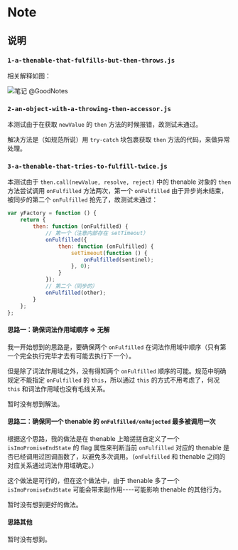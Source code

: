 # Note

## 说明

### `1-a-thenable-that-fulfills-but-then-throws.js`

相关解释如图：

![笔记 @GoodNotes](http://ohz4k75du.bkt.clouddn.com/markdown/1520169755407.png)

### `2-an-object-with-a-throwing-then-accessor.js`

本测试由于在获取 `newValue` 的 `then` 方法的时候报错，故测试未通过。

解决方法是（如规范所说）用 `try-catch` 块包裹获取 `then` 方法的代码，来做异常处理。

### `3-a-thenable-that-tries-to-fulfill-twice.js`

本测试由于 `then.call(newValue, resolve, reject)` 中的 thenable 对象的 `then` 方法尝试调用 `onFulfilled` 方法两次，第一个 `onFulfilled` 由于异步尚未结束，被同步的第二个 `onFulfilled` 抢先了，故测试未通过：

```javascript
var yFactory = function () {
    return {
        then: function (onFulfilled) {
            // 第一个（注意内部存在 setTimeout）
            onFulfilled({
                then: function (onFulfilled) {
                    setTimeout(function () {
                        onFulfilled(sentinel);
                    }, 0);
                }
            });
            // 第二个（同步的）
            onFulfilled(other);
        }
    };
};
```

#### 思路一：确保词法作用域顺序 => 无解

我一开始想到的思路是，要确保两个 `onFulfilled` 在词法作用域中顺序（只有第一个完全执行完毕才去有可能去执行下一个）。

但是除了词法作用域之外，没有得知两个 `onFulfilled` 顺序的可能。规范中明确规定不能指定 `onFulfilled` 的 `this`，所以通过 `this` 的方式不用考虑了，何况 `this` 和词法作用域也没有毛线关系。

暂时没有想到解法。

#### 思路二：确保同一个 thenable 的 `onFulfilled/onRejected` 最多被调用一次

根据这个思路，我的做法是在 thenable 上暗搓搓自定义了一个 `isImoPromiseEndState` 的 flag 属性来判断当前 `onFulfilled` 对应的 thenable 是否已经调用过回调函数了，以避免多次调用。（`onFulfilled` 和 thenable 之间的对应关系通过词法作用域确定。）

这个做法是可行的，但在这个做法中，由于 thenable 多了一个 `isImoPromiseEndState` 可能会带来副作用----可能影响 thenable 的其他行为。

暂时没有想到更好的做法。

#### 思路其他

暂时没有想到。
